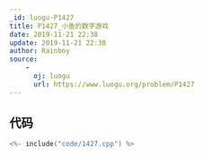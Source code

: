 ```yaml
---
_id: luogu-P1427
title: P1427_小鱼的数字游戏
date: 2019-11-21 22:38
update: 2019-11-21 22:38
author: Rainboy
source: 
    - 
      oj: luogu
      url: https://www.luogu.org/problem/P1427
---
```


## 代码

```c
<%- include("code/1427.cpp") %>
```
